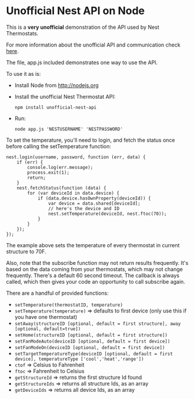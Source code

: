 Unofficial Nest API on Node
===========================

This is a **very unofficial** demonstration of the API used by Nest Thermostats.

For more information about the unofficial API and communication check [here](http://www.wiredprairie.us/blog/index.php/archives/1754).

The file, app.js included demonstrates one way to use the API.

To use it as is:

* Install Node from http://nodejs.org
* Install the unofficial Nest Thermostat API:

    `npm install unofficial-nest-api`
    
* Run:
    
    `node app.js 'NESTUSERNAME' 'NESTPASSWORD'`

To set the temperature, you'll need to login, and fetch the status once before calling the setTemperature function:

    nest.login(username, password, function (err, data) {
        if (err) {
            console.log(err.message);
            process.exit(1);
            return;
        }
        nest.fetchStatus(function (data) {
            for (var deviceId in data.device) {
                if (data.device.hasOwnProperty(deviceId)) {
                    var device = data.shared[deviceId];
                    // here's the device and ID
                    nest.setTemperature(deviceId, nest.ftoc(70));
                }
            }
        });
    });

The example above sets the temperature of every thermostat in current structure to 70F.

Also, note that the subscribe function may not return results frequently. It's based on the data coming from your
thermostats, which may not change frequently. There's a default 60 second timeout. The callback is always called,
which then gives your code an opportunity to call subscribe again.

There are a handful of provided functions:

* `setTemperature(thermostatID, temperature)`
* `setTemperature(temperature)` => defaults to first device (only use this if you have one thermostat)
* `setAway(structureID [optional, default = first structure], away [optional, default=true])`
* `setHome(structureID [optional, default = first structure])`
* `setFanModeAuto(deviceID [optional, default = first device])`
* `setFanModeOn(deviceID [optional, default = first device])`
* `setTargetTemperatureType(deviceID [optional, default = first device], temperatureType ['cool','heat','range'])`
* `ctof` => Celsius to Fahrenheit
* `ftoc` => Fahrenheit to Celsius
* `getStructureId` => returns the first structure Id found
* `getStructureIds` => returns all structure Ids, as an array
* `getDeviceIds` => returns all device Ids, as an array
